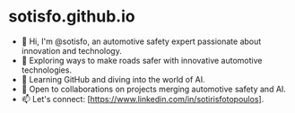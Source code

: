 # sotisfo.github.io
- 👋 Hi, I'm @sotisfo, an automotive safety expert passionate about innovation and technology.
- 👀 Exploring ways to make roads safer with innovative automotive technologies.
- 🌱 Learning GitHub and diving into the world of AI.
- 💞️ Open to collaborations on projects merging automotive safety and AI.
- 📫 Let's connect: [https://www.linkedin.com/in/sotirisfotopoulos].
<!---
sotisfo/sotisfo is a ✨ special ✨ repository because its `README.md` (this file) appears on your GitHub profile.
You can click the Preview link to take a look at your changes.
--->

